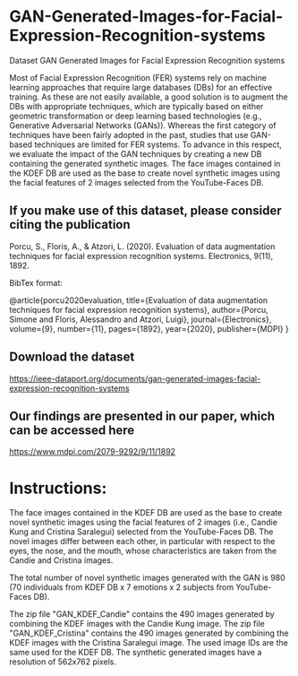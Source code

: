 # GAN-Generated-Images-for-Facial-Expression-Recognition-systems
Dataset GAN Generated Images for Facial Expression Recognition systems

Most of Facial Expression Recognition (FER) systems rely on machine learning approaches that require large databases (DBs) for an effective training. As these are not easily available, a good solution is to augment the DBs with appropriate techniques, which are typically based on either geometric transformation or deep learning based technologies (e.g., Generative Adversarial Networks (GANs)). Whereas the first category of techniques have been fairly adopted in the past, studies that use GAN-based techniques are limited for FER systems. To advance in this respect, we evaluate the impact of the GAN techniques by creating a new DB containing the generated synthetic images. The face images contained in the KDEF DB are used as the base to create novel synthetic images using the facial features of 2 images selected from the YouTube-Faces DB. 

## If you make use of this dataset, please consider citing the publication
  Porcu, S., Floris, A., & Atzori, L. (2020). Evaluation of data augmentation techniques for facial expression recognition systems. Electronics, 9(11), 1892.
  
  BibTex format:
  
  @article{porcu2020evaluation,
  title={Evaluation of data augmentation techniques for facial expression recognition systems},
  author={Porcu, Simone and Floris, Alessandro and Atzori, Luigi},
  journal={Electronics},
  volume={9},
  number={11},
  pages={1892},
  year={2020},
  publisher={MDPI}
}

## Download the dataset
https://ieee-dataport.org/documents/gan-generated-images-facial-expression-recognition-systems

## Our findings are presented in our paper, which can be accessed here
https://www.mdpi.com/2079-9292/9/11/1892

# Instructions: 
The face images contained in the KDEF DB are used as the base to create novel synthetic images using the facial features of 2 images (i.e., Candie Kung and Cristina Saralegui) selected from the YouTube-Faces DB. The novel images differ between each other, in particular with respect to the eyes, the nose, and the mouth, whose characteristics are taken from the Candie and Cristina images.

The total number of novel synthetic images generated with the GAN is 980 (70 individuals from KDEF DB x 7 emotions x 2 subjects from YouTube-Faces DB).

The zip file "GAN_KDEF_Candie" contains the 490 images generated by combining the KDEF images with the Candie Kung image. The zip file "GAN_KDEF_Cristina" contains the 490 images generated by combining the KDEF images with the Cristina Saralegui image. The used image IDs are the same used for the KDEF DB. The synthetic generated images have a resolution of 562x762 pixels.
